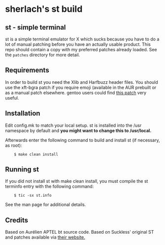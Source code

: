 # sherlach's st build

st - simple terminal
--------------------
st is a simple terminal emulator for X which sucks because you have
to do a lot of manual patching before you have an actually usable 
product. This repo should contain a copy with my preferred patches
already loaded. See the `patches` directory for more detail.


Requirements
------------
In order to build st you need the Xlib and Harfbuzz header files.
You should use the xft-bgra patch if you require emoji (available
in the AUR prebuilt or as a manual patch elsewhere. gentoo users
could find [this patch](github.com/sherlach/configs/gentooing/patches/x11-libs/libXft/2.patch) very useful.


Installation
------------
Edit config.mk to match your local setup.
st is installed into the /usr namespace by default and 
**you might want to change this to /usr/local.**

Afterwards enter the following command to build and install st (if
necessary, as root):

```
    $ make clean install
```

Running st
----------
If you did not install st with make clean install, you must compile
the st terminfo entry with the following command:

```
    $ tic -sx st.info
```
See the man page for additional details.

Credits
-------
Based on Aurélien APTEL <aurelien dot aptel at gmail dot com> bt source code.
Based on Suckless' original ST and patches available via [their website.](st.suckless.org)
